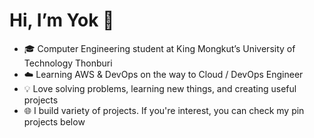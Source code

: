 <h1>Hi, I’m Yok 👋</h1>

- 🎓 Computer Engineering student at King Mongkut’s University of Technology Thonburi
- ☁️ Learning AWS & DevOps on the way to Cloud / DevOps Engineer
- 💡 Love solving problems, learning new things, and creating useful projects
- 🌐 I build variety of projects. If you're interest, you can check my pin projects below
